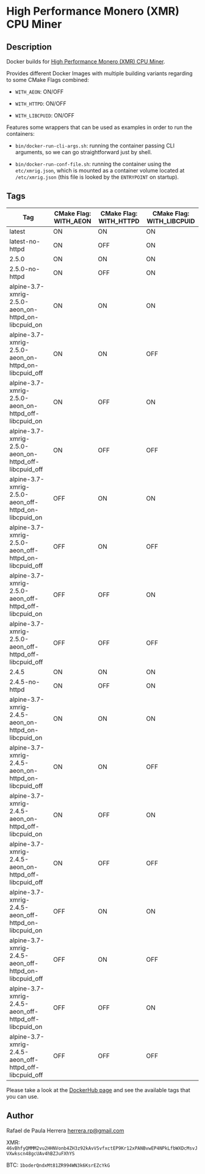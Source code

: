 # High Performance Monero (XMR) CPU Miner

## Description

Docker builds for [High Performance Monero (XMR) CPU Miner](https://github.com/xmrig/xmrig).

Provides different Docker Images with multiple building variants regarding to some CMake Flags combined:

* `WITH_AEON`: ON/OFF

* `WITH_HTTPD`: ON/OFF

* `WITH_LIBCPUID`: ON/OFF

Features some wrappers that can be used as examples in order to run the containers:

* `bin/docker-run-cli-args.sh`: running the container passing CLI arguments, so we can go straightforward just by shell.

* `bin/docker-run-conf-file.sh`: running the container using the `etc/xmrig.json`, which is mounted as a container volume located at `/etc/xmrig.json` (this file is looked by the `ENTRYPOINT` on startup).

## Tags

| Tag                                                    | CMake Flag: WITH_AEON | CMake Flag: WITH_HTTPD | CMake Flag: WITH_LIBCPUID |
|--------------------------------------------------------|-----------------------|------------------------|---------------------------|
| latest                                                 | ON                    | ON                     | ON                        |
| latest-no-httpd                                        | ON                    | OFF                    | ON                        |
| 2.5.0                                                  | ON                    | ON                     | ON                        |
| 2.5.0-no-httpd                                         | ON                    | OFF                    | ON                        |
| alpine-3.7-xmrig-2.5.0-aeon_on-httpd_on-libcpuid_on    | ON                    | ON                     | ON                        |
| alpine-3.7-xmrig-2.5.0-aeon_on-httpd_on-libcpuid_off   | ON                    | ON                     | OFF                       |
| alpine-3.7-xmrig-2.5.0-aeon_on-httpd_off-libcpuid_on   | ON                    | OFF                    | ON                        |
| alpine-3.7-xmrig-2.5.0-aeon_on-httpd_off-libcpuid_off  | ON                    | OFF                    | OFF                       |
| alpine-3.7-xmrig-2.5.0-aeon_off-httpd_on-libcpuid_on   | OFF                   | ON                     | ON                        |
| alpine-3.7-xmrig-2.5.0-aeon_off-httpd_on-libcpuid_off  | OFF                   | ON                     | OFF                       |
| alpine-3.7-xmrig-2.5.0-aeon_off-httpd_off-libcpuid_on  | OFF                   | OFF                    | ON                        |
| alpine-3.7-xmrig-2.5.0-aeon_off-httpd_off-libcpuid_off | OFF                   | OFF                    | OFF                       |
| 2.4.5                                                  | ON                    | ON                     | ON                        |
| 2.4.5-no-httpd                                         | ON                    | OFF                    | ON                        |
| alpine-3.7-xmrig-2.4.5-aeon_on-httpd_on-libcpuid_on    | ON                    | ON                     | ON                        |
| alpine-3.7-xmrig-2.4.5-aeon_on-httpd_on-libcpuid_off   | ON                    | ON                     | OFF                       |
| alpine-3.7-xmrig-2.4.5-aeon_on-httpd_off-libcpuid_on   | ON                    | OFF                    | ON                        |
| alpine-3.7-xmrig-2.4.5-aeon_on-httpd_off-libcpuid_off  | ON                    | OFF                    | OFF                       |
| alpine-3.7-xmrig-2.4.5-aeon_off-httpd_on-libcpuid_on   | OFF                   | ON                     | ON                        |
| alpine-3.7-xmrig-2.4.5-aeon_off-httpd_on-libcpuid_off  | OFF                   | ON                     | OFF                       |
| alpine-3.7-xmrig-2.4.5-aeon_off-httpd_off-libcpuid_on  | OFF                   | OFF                    | ON                        |
| alpine-3.7-xmrig-2.4.5-aeon_off-httpd_off-libcpuid_off | OFF                   | OFF                    | OFF                       |

Please take a look at the [DockerHub page](https://hub.docker.com/r/herrera/xmrig-cpu/tags/) and see the available tags that you can use.

## Author

Rafael de Paula Herrera [<herrera.rp@gmail.com>](mailto:herrera.rp@gmail.com)

XMR: `46vBhfyQMMM2vu2HHNVonb4ZH3z92kAvVSvfxctEP9Kr12xPANBvwEP4NPkLfbWXDcMsvJVXwkscn48gcUAv4hBZJuFXhYS`

BTC: `1boderQndxMt81ZR994WN3k6KsrEZcYkG`